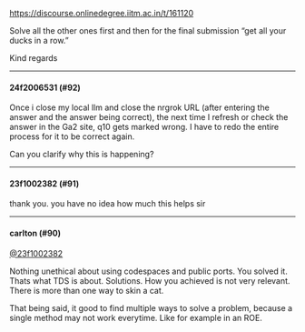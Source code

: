 https://discourse.onlinedegree.iitm.ac.in/t/161120

Solve all the other ones first and then for the final submission “get all your ducks in a row.”</p>
<p>Kind regards</p><hr>

<h4>24f2006531 (#92)</h4>
<p>Once i close my local llm and close the nrgrok URL (after entering the answer and the answer being correct), the next time I refresh or check the answer in the Ga2 site, q10 gets marked wrong. I have to redo the entire process for it to be correct again.</p>
<p>Can you clarify why this is happening?</p><hr>

<h4>23f1002382 (#91)</h4>
<p>thank you. you have no idea how much this helps sir</p><hr>

<h4>carlton (#90)</h4>
<p><a class="mention" href="/u/23f1002382">@23f1002382</a></p>
<p>Nothing unethical about using codespaces and public ports. You solved it. Thats what TDS is about. Solutions. How you achieved is not very relevant. There is more than one way to skin a cat.</p>
<p>That being said, it good to find multiple ways to solve a problem, because a single method may not work everytime. Like for example in an ROE.